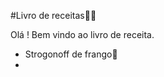 #Livro de receitas:man_cook:

Olá ! Bem vindo ao livro de receita.

- Strogonoff de frango:baby_chick:
- 